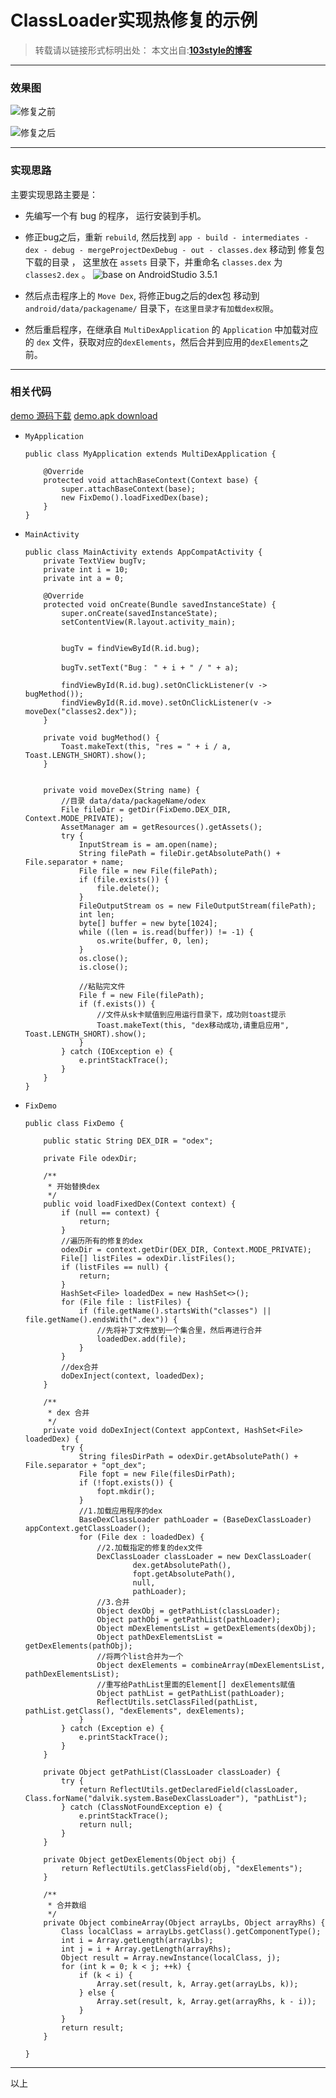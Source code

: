 # ClassLoader实现热修复的示例 

>转载请以链接形式标明出处： 
本文出自:[**103style的博客**](http://blog.csdn.net/lxk_1993) 

---

### 效果图
![修复之前](https://upload-images.jianshu.io/upload_images/1709375-03c6b25a8e141f06.png?imageMogr2/auto-orient/strip%7CimageView2/2/w/1240)

![修复之后](https://upload-images.jianshu.io/upload_images/1709375-e4fad75950e9d208.png?imageMogr2/auto-orient/strip%7CimageView2/2/w/1240)

---


### 实现思路

主要实现思路主要是：
* 先编写一个有 bug 的程序， 运行安装到手机。

* 修正bug之后，重新 `rebuild`, 然后找到 `app - build - intermediates - dex - debug - mergeProjectDexDebug - out - classes.dex` 移动到 修复包 下载的目录 ， 这里放在 `assets` 目录下，并重命名 `classes.dex` 为 `classes2.dex` 。
![base on AndroidStudio 3.5.1](https://upload-images.jianshu.io/upload_images/1709375-76cc82e3b8f9640e.png?imageMogr2/auto-orient/strip%7CimageView2/2/w/1240)

*  然后点击程序上的 `Move Dex`, 将修正bug之后的dex包 移动到 `android/data/packagename/` 目录下，`在这里目录才有加载dex权限`。

* 然后重启程序，在继承自 `MultiDexApplication` 的 `Application` 中加载对应的 `dex` 文件，获取对应的`dexElements`，然后合并到应用的`dexElements`之前。


---


###  相关代码


[demo 源码下载](https://github.com/103style/HotFixDemo)
[demo.apk download](https://github.com/103style/HotFixDemo/blob/master/apk/demo.apk)



* `MyApplication`
    ```
    public class MyApplication extends MultiDexApplication {
    
        @Override
        protected void attachBaseContext(Context base) {
            super.attachBaseContext(base);
            new FixDemo().loadFixedDex(base);
        }
    }
    ```

*  `MainActivity `
    ```
    public class MainActivity extends AppCompatActivity {
        private TextView bugTv;
        private int i = 10;
        private int a = 0;
    
        @Override
        protected void onCreate(Bundle savedInstanceState) {
            super.onCreate(savedInstanceState);
            setContentView(R.layout.activity_main);
    
    
            bugTv = findViewById(R.id.bug);
    
            bugTv.setText("Bug： " + i + " / " + a);
    
            findViewById(R.id.bug).setOnClickListener(v -> bugMethod());
            findViewById(R.id.move).setOnClickListener(v -> moveDex("classes2.dex"));
        }
    
        private void bugMethod() {
            Toast.makeText(this, "res = " + i / a, Toast.LENGTH_SHORT).show();
        }
    
    
        private void moveDex(String name) {
            //目录 data/data/packageName/odex
            File fileDir = getDir(FixDemo.DEX_DIR, Context.MODE_PRIVATE);
            AssetManager am = getResources().getAssets();
            try {
                InputStream is = am.open(name);
                String filePath = fileDir.getAbsolutePath() + File.separator + name;
                File file = new File(filePath);
                if (file.exists()) {
                    file.delete();
                }
                FileOutputStream os = new FileOutputStream(filePath);
                int len;
                byte[] buffer = new byte[1024];
                while ((len = is.read(buffer)) != -1) {
                    os.write(buffer, 0, len);
                }
                os.close();
                is.close();
    
                //粘贴完文件
                File f = new File(filePath);
                if (f.exists()) {
                    //文件从sk卡赋值到应用运行目录下，成功则toast提示
                    Toast.makeText(this, "dex移动成功,请重启应用", Toast.LENGTH_SHORT).show();
                }
            } catch (IOException e) {
                e.printStackTrace();
            }
        }
    }
    ```

* `FixDemo`
    ```
    public class FixDemo {
    
        public static String DEX_DIR = "odex";
    
        private File odexDir;
    
        /**
         * 开始替换dex
         */
        public void loadFixedDex(Context context) {
            if (null == context) {
                return;
            }
            //遍历所有的修复的dex
            odexDir = context.getDir(DEX_DIR, Context.MODE_PRIVATE);
            File[] listFiles = odexDir.listFiles();
            if (listFiles == null) {
                return;
            }
            HashSet<File> loadedDex = new HashSet<>();
            for (File file : listFiles) {
                if (file.getName().startsWith("classes") || file.getName().endsWith(".dex")) {
                    //先将补丁文件放到一个集合里，然后再进行合并
                    loadedDex.add(file);
                }
            }
            //dex合并
            doDexInject(context, loadedDex);
        }
    
        /**
         * dex 合并
         */
        private void doDexInject(Context appContext, HashSet<File> loadedDex) {
            try {
                String filesDirPath = odexDir.getAbsolutePath() + File.separator + "opt_dex";
                File fopt = new File(filesDirPath);
                if (!fopt.exists()) {
                    fopt.mkdir();
                }
                //1.加载应用程序的dex
                BaseDexClassLoader pathLoader = (BaseDexClassLoader) appContext.getClassLoader();
                for (File dex : loadedDex) {
                    //2.加载指定的修复的dex文件
                    DexClassLoader classLoader = new DexClassLoader(
                            dex.getAbsolutePath(),
                            fopt.getAbsolutePath(),
                            null,
                            pathLoader);
                    //3.合并
                    Object dexObj = getPathList(classLoader);
                    Object pathObj = getPathList(pathLoader);
                    Object mDexElementsList = getDexElements(dexObj);
                    Object pathDexElementsList = getDexElements(pathObj);
                    //将两个list合并为一个
                    Object dexElements = combineArray(mDexElementsList, pathDexElementsList);
                    //重写给PathList里面的Element[] dexElements赋值
                    Object pathList = getPathList(pathLoader);
                    ReflectUtils.setClassFiled(pathList, pathList.getClass(), "dexElements", dexElements);
                }
            } catch (Exception e) {
                e.printStackTrace();
            }
        }
    
        private Object getPathList(ClassLoader classLoader) {
            try {
                return ReflectUtils.getDeclaredField(classLoader, Class.forName("dalvik.system.BaseDexClassLoader"), "pathList");
            } catch (ClassNotFoundException e) {
                e.printStackTrace();
                return null;
            }
        }
    
        private Object getDexElements(Object obj) {
            return ReflectUtils.getClassField(obj, "dexElements");
        }
    
        /**
         * 合并数组
         */
        private Object combineArray(Object arrayLbs, Object arrayRhs) {
            Class localClass = arrayLbs.getClass().getComponentType();
            int i = Array.getLength(arrayLbs);
            int j = i + Array.getLength(arrayRhs);
            Object result = Array.newInstance(localClass, j);
            for (int k = 0; k < j; ++k) {
                if (k < i) {
                    Array.set(result, k, Array.get(arrayLbs, k));
                } else {
                    Array.set(result, k, Array.get(arrayRhs, k - i));
                }
            }
            return result;
        }
    
    }
    ```

---

以上
